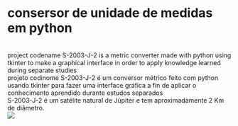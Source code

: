 <h1>consersor de unidade de medidas em python </h1>
<br>
project codename S-2003-J-2 is a metric converter made with python using tkinter to make a graphical interface in order to apply knowledge learned during separate studies
<br>
projeto codinome S-2003-J-2 é um conversor métrico feito com python usando tkinter para fazer uma interface gráfica a fin de aplicar o conhecimento aprendido durante estudos separados
<br>
S-2003-J-2 é um satélite natural de Júpiter e tem aproximadamente 2 Km de diâmetro.
<br>

<img src = "https://user-images.githubusercontent.com/101216427/201807019-ab7481bb-01f4-4266-9438-3c827ef40cb1.png"/>
